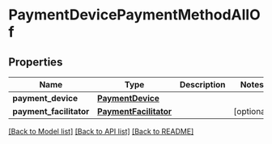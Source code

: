 # PaymentDevicePaymentMethodAllOf

## Properties
Name | Type | Description | Notes
------------ | ------------- | ------------- | -------------
**payment_device** | [**PaymentDevice**](PaymentDevice.md) |  | 
**payment_facilitator** | [**PaymentFacilitator**](PaymentFacilitator.md) |  | [optional] 

[[Back to Model list]](../README.md#documentation-for-models) [[Back to API list]](../README.md#documentation-for-api-endpoints) [[Back to README]](../README.md)


